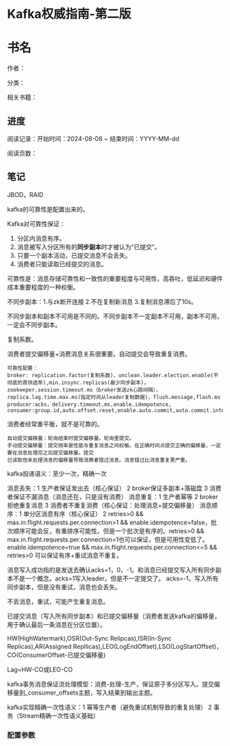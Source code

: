 # Kafka权威指南-第二版


# 书名

作者：

分类：

相关书籍：

## 进度

阅读记录：开始时间：2024-08-08 ~ 结束时间：YYYY-MM-dd

阅读页数：


## 笔记

JBOD，RAID

kafka的可靠性是配置出来的。

Kafka对可靠性保证：
1. 分区内消息有序。
2. 消息被写入分区所有的**同步副本**时才被认为“已提交”。
3. 只要一个副本活动，已提交消息不会丢失。
4. 消费者只能读取已经提交的消息。

可靠性是：消息存储可靠性和一致性的重要程度与可用性，高吞吐，低延迟和硬件成本重要程度的一种权衡。

不同步副本：1.与zk断开连接 2.不在复制新消息 3.复制消息滞后了10s。

不同步副本和副本不可用是不同的。不同步副本不一定副本不可用，副本不可用，一定会不同步副本。

复制系数。

消费者提交偏移量+消费消息关系很重要。自动提交会导致重复消费。

```text
可靠性配置：
broker: replication.factor(复制系数)，unclean.leader.election.enable(不彻底的首领选举),min.insync.replicas(最少同步副本)，zookeeper.session.timeout.ms（broker发送zk心跳间隔），replica.lag.time.max.ms(指定时间从leader复制数据)，flush.message,flash.ms
producer:acks，delivery.timeout.ms,enable.idempotence,
consumer:group.id,auto.offset.reset,enable.auto.commit,auto.commit.interval.ms
```

消费者经常重平衡，就不是可靠的。

```text
自动提交偏移量：轮询结束时提交偏移量。轮询里提交。
手动提交偏移量：提交频率是性能与重复消息之间权衡。在正确时间点提交正确的偏移量，一定要在消息处理完之后提交偏移量。提交
已读取但未处理消息的偏移量导致消费者错过消息。消息错过比消息重复更严重。
```
kafka投递语义：至少一次，精确一次

消息丢失：1 生产者保证发出去（核心保证） 2 broker保证多副本+落磁盘 3 消费者保证不漏消息（消息还在，只是没有消费）
消息重复：1 生产者幂等 2 broker拒绝重复消息 3 消费者不重复消费（核心保证：处理消息+提交偏移量）
消息顺序：1 单分区消息有序（核心保证） 2 retries>0 && max.in.flight.requests.per.connection>1 && enable.idempotence=false，批次顺序可能会反，有重排序可能性。但是一个批次是有序的。retries>0 && max.in.flight.requests.per.connection=1也可以保证，但是可用性变低了。
enable.idempotence=true && max.in.flight.requests.per.connection<=5 && retries>0 可以保证有序+重试消息不重复。
 

消息写入成功指的是发送去确认acks=1，0，-1。和消息已经提交写入所有同步副本不是一个概念。acks=1写入leader，但是不一定提交了。
acks=-1，写入所有同步副本，但是没有重试，消息也会丢失。

不丢消息，重试，可能产生重复消息。

已提交消息（写入所有同步副本）和已提交偏移量（消费者发送kafka的偏移量，用于确认最后一条消息在分区位置）。

HW(HighWatermark),OSR(Out-Sync Relipcas),ISR(In-Sync Replicas),AR(Assigned Repllicas),LEO(LogEndOffset),LSO(LogStartOffset)，CO(ConsumerOffset-已提交偏移量)

Lag=HW-CO或LEO-CO

kafka事务消息保证流处理模型：消费-处理-生产，保证原子多分区写入。提交偏移量到_consumer_offsets主题，写入结果到输出主题。

kafka实现精确一次性语义：1 幂等生产者（避免重试机制导致的重复处理） 2 事务（Stream精确一次性语义基础） 

### 配置参数

















